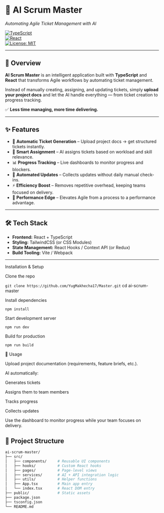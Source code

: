 # 🤖 AI Scrum Master  
*Automating Agile Ticket Management with AI*  

[![TypeScript](https://img.shields.io/badge/TypeScript-5.0-blue?logo=typescript)](https://www.typescriptlang.org/)  
[![React](https://img.shields.io/badge/React-18-61dafb?logo=react)](https://react.dev/)  
[![License: MIT](https://img.shields.io/badge/License-MIT-green.svg)](./LICENSE)  

---

## 📌 Overview  
**AI Scrum Master** is an intelligent application built with **TypeScript** and **React** that transforms Agile workflows by automating ticket management.  

Instead of manually creating, assigning, and updating tickets, simply **upload your project docs** and let the AI handle everything — from ticket creation to progress tracking.  

✅ **Less time managing, more time delivering.**

---

## ✨ Features  
- 📄 **Automatic Ticket Generation** – Upload project docs → get structured tickets instantly.  
- 👥 **Smart Assignment** – AI assigns tickets based on workload and skill relevance.  
- 📊 **Progress Tracking** – Live dashboards to monitor progress and blockers.  
- 🔄 **Automated Updates** – Collects updates without daily manual check-ins.  
- ⚡ **Efficiency Boost** – Removes repetitive overhead, keeping teams focused on delivery.  
- 🎯 **Performance Edge** – Elevates Agile from a process to a performance advantage.  

---

## 🛠️ Tech Stack  
- **Frontend:** React + TypeScript  
- **Styling:** TailwindCSS (or CSS Modules)  
- **State Management:** React Hooks / Context API (or Redux)  
- **Build Tooling:** Vite / Webpack  

---
Installation & Setup

Clone the repo

``` git clone https://github.com/YugMakhecha17/Master.git ```
cd ai-scrum-master


Install dependencies

```npm install```


Start development server

```npm run dev```


Build for production

```npm run build```

📖 Usage

Upload project documentation (requirements, feature briefs, etc.).

AI automatically:

Generates tickets

Assigns them to team members

Tracks progress

Collects updates

Use the dashboard to monitor progress while your team focuses on delivery.


## 📂 Project Structure  
```bash
ai-scrum-master/
├── src/
│   ├── components/     # Reusable UI components
│   ├── hooks/          # Custom React hooks
│   ├── pages/          # Page-level views
│   ├── services/       # AI + API integration logic
│   ├── utils/          # Helper functions
│   ├── App.tsx         # Main app entry
│   └── index.tsx       # React DOM entry
├── public/             # Static assets
├── package.json 
├── tsconfig.json
└── README.md
